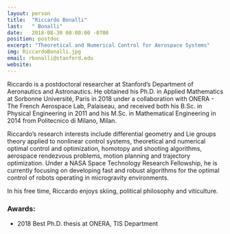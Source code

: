 ```yaml
---
layout: person
title:  "Riccardo Bonalli"
last:   " Bonalli"
date:   2018-08-30 00:00:00 -0700
position: postdoc
excerpt: "Theoretical and Numerical Control for Aerospace Systems"
img: RiccardoBonalli.jpg
email: rbonalli@stanford.edu
website: 
---
```


Riccardo is a postdoctoral researcher at Stanford’s Department of Aeronautics and Astronautics. He obtained his Ph.D. in Applied Mathematics at Sorbonne Université, Paris in 2018 under a collaboration with ONERA - The French Aerospace Lab, Palaiseau, and received both his B.Sc. in Physical Engineering in 2011 and his M.Sc. in Mathematical Engineering in 2014 from Politecnico di Milano, Milan.

Riccardo’s research interests include differential geometry and Lie groups theory applied to nonlinear control systems, theoretical and numerical optimal control and optimization, homotopy and shooting algorithms, aerospace rendezvous problems, motion planning and trajectory optimization. Under a NASA Space Technology Research Fellowship, he is currently focusing on developing fast and robust algorithms for the optimal control of robots operating in microgravity environments.

In his free time, Riccardo enjoys skiing, political philosophy and viticulture.

### Awards:
- 2018 Best Ph.D. thesis at ONERA, TIS Department
